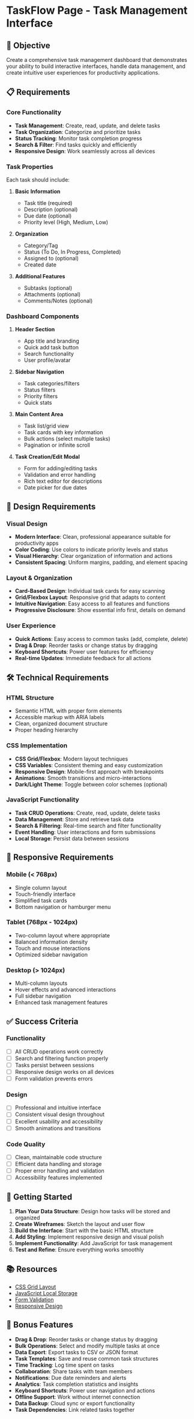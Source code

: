 # TaskFlow Page - Task Management Interface

## 🎯 Objective

Create a comprehensive task management dashboard that demonstrates your ability to build interactive interfaces, handle data management, and create intuitive user experiences for productivity applications.

## 📋 Requirements

### Core Functionality
- **Task Management**: Create, read, update, and delete tasks
- **Task Organization**: Categorize and prioritize tasks
- **Status Tracking**: Monitor task completion progress
- **Search & Filter**: Find tasks quickly and efficiently
- **Responsive Design**: Work seamlessly across all devices

### Task Properties
Each task should include:

1. **Basic Information**
   - Task title (required)
   - Description (optional)
   - Due date (optional)
   - Priority level (High, Medium, Low)

2. **Organization**
   - Category/Tag
   - Status (To Do, In Progress, Completed)
   - Assigned to (optional)
   - Created date

3. **Additional Features**
   - Subtasks (optional)
   - Attachments (optional)
   - Comments/Notes (optional)

### Dashboard Components

1. **Header Section**
   - App title and branding
   - Quick add task button
   - Search functionality
   - User profile/avatar

2. **Sidebar Navigation**
   - Task categories/filters
   - Status filters
   - Priority filters
   - Quick stats

3. **Main Content Area**
   - Task list/grid view
   - Task cards with key information
   - Bulk actions (select multiple tasks)
   - Pagination or infinite scroll

4. **Task Creation/Edit Modal**
   - Form for adding/editing tasks
   - Validation and error handling
   - Rich text editor for descriptions
   - Date picker for due dates

## 🎨 Design Requirements

### Visual Design
- **Modern Interface**: Clean, professional appearance suitable for productivity apps
- **Color Coding**: Use colors to indicate priority levels and status
- **Visual Hierarchy**: Clear organization of information and actions
- **Consistent Spacing**: Uniform margins, padding, and element spacing

### Layout & Organization
- **Card-Based Design**: Individual task cards for easy scanning
- **Grid/Flexbox Layout**: Responsive grid that adapts to content
- **Intuitive Navigation**: Easy access to all features and functions
- **Progressive Disclosure**: Show essential info first, details on demand

### User Experience
- **Quick Actions**: Easy access to common tasks (add, complete, delete)
- **Drag & Drop**: Reorder tasks or change status by dragging
- **Keyboard Shortcuts**: Power user features for efficiency
- **Real-time Updates**: Immediate feedback for all actions

## 🛠️ Technical Requirements

### HTML Structure
- Semantic HTML with proper form elements
- Accessible markup with ARIA labels
- Clean, organized document structure
- Proper heading hierarchy

### CSS Implementation
- **CSS Grid/Flexbox**: Modern layout techniques
- **CSS Variables**: Consistent theming and easy customization
- **Responsive Design**: Mobile-first approach with breakpoints
- **Animations**: Smooth transitions and micro-interactions
- **Dark/Light Theme**: Toggle between color schemes (optional)

### JavaScript Functionality
- **Task CRUD Operations**: Create, read, update, delete tasks
- **Data Management**: Store and retrieve task data
- **Search & Filtering**: Real-time search and filter functionality
- **Event Handling**: User interactions and form submissions
- **Local Storage**: Persist data between sessions

## 📱 Responsive Requirements

### Mobile (< 768px)
- Single column layout
- Touch-friendly interface
- Simplified task cards
- Bottom navigation or hamburger menu

### Tablet (768px - 1024px)
- Two-column layout where appropriate
- Balanced information density
- Touch and mouse interactions
- Optimized sidebar navigation

### Desktop (> 1024px)
- Multi-column layouts
- Hover effects and advanced interactions
- Full sidebar navigation
- Enhanced task management features

## ✅ Success Criteria

### Functionality
- [ ] All CRUD operations work correctly
- [ ] Search and filtering function properly
- [ ] Tasks persist between sessions
- [ ] Responsive design works on all devices
- [ ] Form validation prevents errors

### Design
- [ ] Professional and intuitive interface
- [ ] Consistent visual design throughout
- [ ] Excellent usability and accessibility
- [ ] Smooth animations and transitions

### Code Quality
- [ ] Clean, maintainable code structure
- [ ] Efficient data handling and storage
- [ ] Proper error handling and validation
- [ ] Accessibility features implemented

## 🚀 Getting Started

1. **Plan Your Data Structure**: Design how tasks will be stored and organized
2. **Create Wireframes**: Sketch the layout and user flow
3. **Build the Interface**: Start with the basic HTML structure
4. **Add Styling**: Implement responsive design and visual polish
5. **Implement Functionality**: Add JavaScript for task management
6. **Test and Refine**: Ensure everything works smoothly

## 📚 Resources

- [CSS Grid Layout](https://css-tricks.com/snippets/css/complete-guide-grid/)
- [JavaScript Local Storage](https://developer.mozilla.org/en-US/docs/Web/API/Window/localStorage)
- [Form Validation](https://developer.mozilla.org/en-US/docs/Learn/Forms/Form_validation)
- [Responsive Design](https://developer.mozilla.org/en-US/docs/Learn/CSS/CSS_layout/Responsive_Design)

## 🎯 Bonus Features

- **Drag & Drop**: Reorder tasks or change status by dragging
- **Bulk Operations**: Select and modify multiple tasks at once
- **Data Export**: Export tasks to CSV or JSON format
- **Task Templates**: Save and reuse common task structures
- **Time Tracking**: Log time spent on tasks
- **Collaboration**: Share tasks with team members
- **Notifications**: Due date reminders and alerts
- **Analytics**: Task completion statistics and insights
- **Keyboard Shortcuts**: Power user navigation and actions
- **Offline Support**: Work without internet connection
- **Data Backup**: Cloud sync or export functionality
- **Task Dependencies**: Link related tasks together
